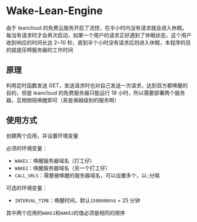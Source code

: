 # Wake-Lean-Engine

由于 leancloud 的免费云服务开启了流控，在半小时内没有请求就会进入休眠。每当有请求时才会再次启动，如果一个用户的请求正好遇到了休眠状态，这个用户收到响应的时间长达 2~10 秒，直到半个小时没有请求后则进入休眠，本程序的目的就是压榨服务器的工作时间

## 原理

利用定时函数发送 GET，发送请求时也对自己发送一次请求，达到双方都唤醒的目的，但是 leancloud 的免费服务器只能运行 18 小时，所以需要部署两个服务器，互相倒班唤醒即可（真是保姆级别的服务啊）

## 使用方式

创建两个应用，并设置环境变量

必须的环境变量：

+ `WAKE1`：唤醒服务器域名（打工仔）
+ `WAKE2`：唤醒服务器域名（另一个打工仔）
+ `CALL_URLS`：需要被唤醒的服务器域名，可以设置多个，以`;`分隔

可选的环境变量：

+ `INTERVAL_TIME`：唤醒时间，默认`1500000`ms = 25 分钟

其中两个应用的`WAKE1`和`WAKE2`的值必须是相同的顺序
